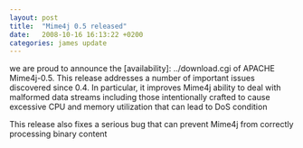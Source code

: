 ```yaml
---
layout: post
title:  "Mime4j 0.5 released"
date:   2008-10-16 16:13:22 +0200
categories: james update
---
```


we are proud to announce the [availability]: ../download.cgi of APACHE Mime4j-0.5. This release addresses a number of
important issues discovered since 0.4. In particular, it improves Mime4j ability to deal with malformed data streams
including those intentionally crafted to cause excessive CPU and memory utilization that can lead to DoS condition

This release also fixes a serious bug that can prevent Mime4j from correctly processing binary content



